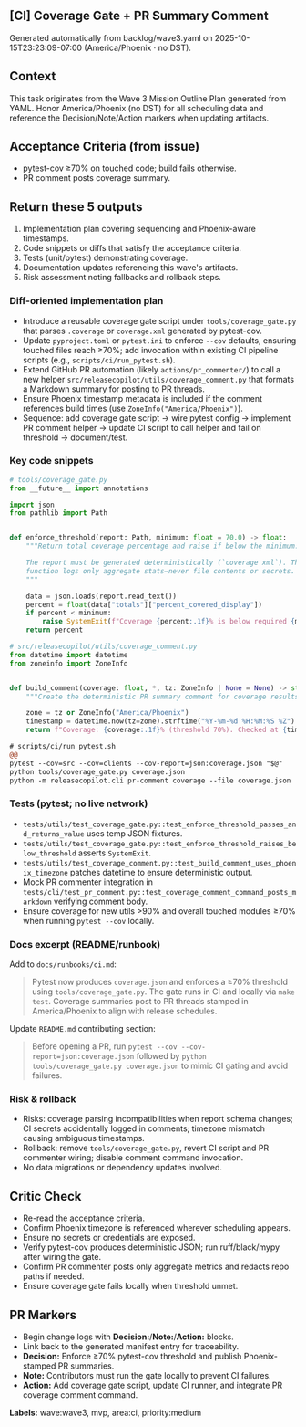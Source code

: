 ## [CI] Coverage Gate + PR Summary Comment

Generated automatically from backlog/wave3.yaml on 2025-10-15T23:23:09-07:00 (America/Phoenix · no DST).

## Context
This task originates from the Wave 3 Mission Outline Plan generated from YAML. Honor America/Phoenix (no DST) for all scheduling data and reference the Decision/Note/Action markers when updating artifacts.

## Acceptance Criteria (from issue)
- pytest-cov ≥70% on touched code; build fails otherwise.
- PR comment posts coverage summary.

## Return these 5 outputs
1. Implementation plan covering sequencing and Phoenix-aware timestamps.
2. Code snippets or diffs that satisfy the acceptance criteria.
3. Tests (unit/pytest) demonstrating coverage.
4. Documentation updates referencing this wave's artifacts.
5. Risk assessment noting fallbacks and rollback steps.

### Diff-oriented implementation plan
- Introduce a reusable coverage gate script under `tools/coverage_gate.py` that parses `.coverage` or `coverage.xml` generated by pytest-cov.
- Update `pyproject.toml` or `pytest.ini` to enforce `--cov` defaults, ensuring touched files reach ≥70%; add invocation within existing CI pipeline scripts (e.g., `scripts/ci/run_pytest.sh`).
- Extend GitHub PR automation (likely `actions/pr_commenter/`) to call a new helper `src/releasecopilot/utils/coverage_comment.py` that formats a Markdown summary for posting to PR threads.
- Ensure Phoenix timestamp metadata is included if the comment references build times (use `ZoneInfo("America/Phoenix")`).
- Sequence: add coverage gate script → wire pytest config → implement PR comment helper → update CI script to call helper and fail on threshold → document/test.

### Key code snippets
```python
# tools/coverage_gate.py
from __future__ import annotations

import json
from pathlib import Path


def enforce_threshold(report: Path, minimum: float = 70.0) -> float:
    """Return total coverage percentage and raise if below the minimum.

    The report must be generated deterministically (`coverage xml`). The
    function logs only aggregate stats—never file contents or secrets.
    """

    data = json.loads(report.read_text())
    percent = float(data["totals"]["percent_covered_display"])
    if percent < minimum:
        raise SystemExit(f"Coverage {percent:.1f}% is below required {minimum:.1f}%")
    return percent
```

```python
# src/releasecopilot/utils/coverage_comment.py
from datetime import datetime
from zoneinfo import ZoneInfo


def build_comment(coverage: float, *, tz: ZoneInfo | None = None) -> str:
    """Create the deterministic PR summary comment for coverage results."""

    zone = tz or ZoneInfo("America/Phoenix")
    timestamp = datetime.now(tz=zone).strftime("%Y-%m-%d %H:%M:%S %Z")
    return f"Coverage: {coverage:.1f}% (threshold 70%). Checked at {timestamp}."
```

```diff
# scripts/ci/run_pytest.sh
@@
pytest --cov=src --cov=clients --cov-report=json:coverage.json "$@"
python tools/coverage_gate.py coverage.json
python -m releasecopilot.cli pr-comment coverage --file coverage.json
```

### Tests (pytest; no live network)
- `tests/utils/test_coverage_gate.py::test_enforce_threshold_passes_and_returns_value` uses temp JSON fixtures.
- `tests/utils/test_coverage_gate.py::test_enforce_threshold_raises_below_threshold` asserts `SystemExit`.
- `tests/utils/test_coverage_comment.py::test_build_comment_uses_phoenix_timezone` patches datetime to ensure deterministic output.
- Mock PR commenter integration in `tests/cli/test_pr_comment.py::test_coverage_comment_command_posts_markdown` verifying comment body.
- Ensure coverage for new utils >90% and overall touched modules ≥70% when running `pytest --cov` locally.

### Docs excerpt (README/runbook)
Add to `docs/runbooks/ci.md`:

> Pytest now produces `coverage.json` and enforces a ≥70% threshold using `tools/coverage_gate.py`. The gate runs in CI and locally via `make test`. Coverage summaries post to PR threads stamped in America/Phoenix to align with release schedules.

Update `README.md` contributing section:

> Before opening a PR, run `pytest --cov --cov-report=json:coverage.json` followed by `python tools/coverage_gate.py coverage.json` to mimic CI gating and avoid failures.

### Risk & rollback
- Risks: coverage parsing incompatibilities when report schema changes; CI secrets accidentally logged in comments; timezone mismatch causing ambiguous timestamps.
- Rollback: remove `tools/coverage_gate.py`, revert CI script and PR commenter wiring; disable comment command invocation.
- No data migrations or dependency updates involved.


## Critic Check
- Re-read the acceptance criteria.
- Confirm Phoenix timezone is referenced wherever scheduling appears.
- Ensure no secrets or credentials are exposed.
- Verify pytest-cov produces deterministic JSON; run ruff/black/mypy after wiring the gate.
- Confirm PR commenter posts only aggregate metrics and redacts repo paths if needed.
- Ensure coverage gate fails locally when threshold unmet.

## PR Markers
- Begin change logs with **Decision:**/**Note:**/**Action:** blocks.
- Link back to the generated manifest entry for traceability.
- **Decision:** Enforce ≥70% pytest-cov threshold and publish Phoenix-stamped PR summaries.
- **Note:** Contributors must run the gate locally to prevent CI failures.
- **Action:** Add coverage gate script, update CI runner, and integrate PR coverage comment command.

**Labels:** wave:wave3, mvp, area:ci, priority:medium